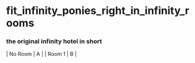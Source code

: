 # fit_infinity_ponies_right_in_infinity_rooms
### the original infinity hotel in short

| No Room | A |
| Room 1  | B |
